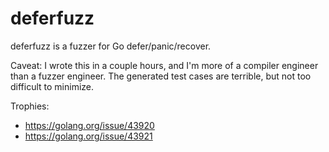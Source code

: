 # deferfuzz

deferfuzz is a fuzzer for Go defer/panic/recover.

Caveat: I wrote this in a couple hours, and I'm more of a compiler
engineer than a fuzzer engineer. The generated test cases are
terrible, but not too difficult to minimize.

Trophies:

* https://golang.org/issue/43920
* https://golang.org/issue/43921
